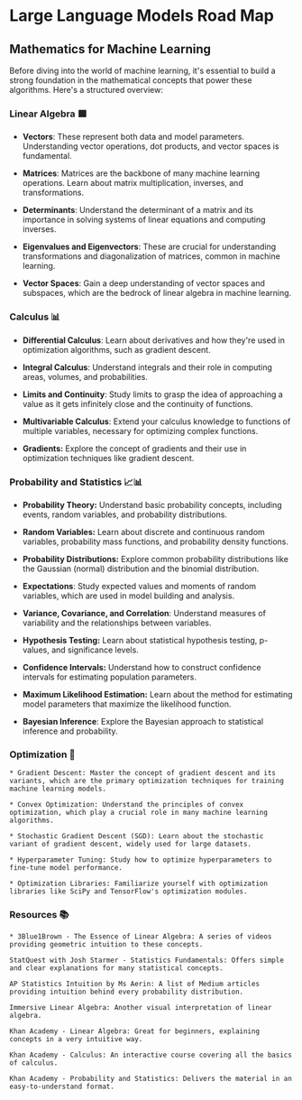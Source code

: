 # Large Language Models Road Map 
## Mathematics for Machine Learning

Before diving into the world of machine learning, it's essential to build a strong foundation in the mathematical concepts that power these algorithms. Here's a structured overview:

### Linear Algebra 🟩

* **Vectors**: These represent both data and model parameters. Understanding vector operations, dot products, and vector spaces is fundamental.

* **Matrices**: Matrices are the backbone of many machine learning operations. Learn about matrix multiplication, inverses, and transformations.

* **Determinants**: Understand the determinant of a matrix and its importance in solving systems of linear equations and computing inverses.

* **Eigenvalues and Eigenvectors**: These are crucial for understanding transformations and diagonalization of matrices, common in machine learning.

* **Vector Spaces**: Gain a deep understanding of vector spaces and subspaces, which are the bedrock of linear algebra in machine learning.

### Calculus 📊

 * **Differential Calculus**: Learn about derivatives and how they're used in optimization algorithms, such as gradient descent.

 * **Integral Calculus**: Understand integrals and their role in computing areas, volumes, and probabilities.

 * **Limits and Continuity**: Study limits to grasp the idea of approaching a value as it gets infinitely close and the continuity of functions.

 * **Multivariable Calculus**: Extend your calculus knowledge to functions of multiple variables, necessary for optimizing complex functions.

 * **Gradients:** Explore the concept of gradients and their use in optimization techniques like gradient descent.

### Probability and Statistics 📈📊

  * **Probability Theory:** Understand basic probability concepts, including events, random variables, and probability distributions.

  * **Random Variables:** Learn about discrete and continuous random variables, probability mass functions, and probability density functions.

  * **Probability Distributions:** Explore common probability distributions like the Gaussian (normal) distribution and the binomial distribution.

  * **Expectations**: Study expected values and moments of random variables, which are used in model building and analysis.

  * **Variance, Covariance, and Correlation**: Understand measures of variability and the relationships between variables.

  * **Hypothesis Testing:** Learn about statistical hypothesis testing, p-values, and significance levels.

  * **Confidence Intervals:** Understand how to construct confidence intervals for estimating population parameters.

  * **Maximum Likelihood Estimation:** Learn about the method for estimating model parameters that maximize the likelihood function.

  * **Bayesian Inference**: Explore the Bayesian approach to statistical inference and probability.

### Optimization 🎯

    * Gradient Descent: Master the concept of gradient descent and its variants, which are the primary optimization techniques for training machine learning models.

    * Convex Optimization: Understand the principles of convex optimization, which play a crucial role in many machine learning algorithms.

    * Stochastic Gradient Descent (SGD): Learn about the stochastic variant of gradient descent, widely used for large datasets.

    * Hyperparameter Tuning: Study how to optimize hyperparameters to fine-tune model performance.

    * Optimization Libraries: Familiarize yourself with optimization libraries like SciPy and TensorFlow's optimization modules.

### Resources 📚

    * 3Blue1Brown - The Essence of Linear Algebra: A series of videos providing geometric intuition to these concepts.

    StatQuest with Josh Starmer - Statistics Fundamentals: Offers simple and clear explanations for many statistical concepts.

    AP Statistics Intuition by Ms Aerin: A list of Medium articles providing intuition behind every probability distribution.

    Immersive Linear Algebra: Another visual interpretation of linear algebra.

    Khan Academy - Linear Algebra: Great for beginners, explaining concepts in a very intuitive way.

    Khan Academy - Calculus: An interactive course covering all the basics of calculus.

    Khan Academy - Probability and Statistics: Delivers the material in an easy-to-understand format.
